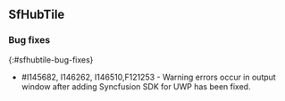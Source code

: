 ## SfHubTile

### Bug fixes
{:#sfhubtile-bug-fixes}

* \#I145682, I146262, I146510,F121253  - Warning errors occur in output window after adding Syncfusion SDK for UWP has been fixed.
